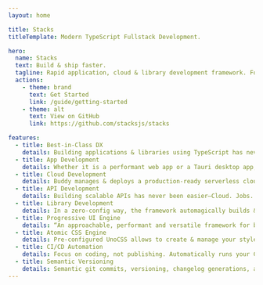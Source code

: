 ```yaml
---
layout: home

title: Stacks
titleTemplate: Modern TypeScript Fullstack Development.

hero:
  name: Stacks
  text: Build & ship faster.
  tagline: Rapid application, cloud & library development framework. For the best full-stack teams.
  actions:
    - theme: brand
      text: Get Started
      link: /guide/getting-started
    - theme: alt
      text: View on GitHub
      link: https://github.com/stacksjs/stacks

features:
  - title: Best-in-Class DX
    details: Building applications & libraries using TypeScript has never been simpler. A fresh new workflow for the modern web.
  - title: App Development
    details: Whether it is a performant web app or a Tauri desktop app, let Stacks handle the heavy-lifting for you. Maybe both?
  - title: Cloud Development
    details: Buddy manages & deploys a production-ready serverless cloud for you, including zero-downtime deployments. Self-hosted inside your own account.
  - title: API Development
    details: Building scalable APIs has never been easier—Cloud. Jobs. Cache. Notifications. Payments. Search Engines. _Get ready for the power of Stacks._
  - title: Library Development
    details: In a zero-config way, the framework automagically builds & distributes component & function libraries for you, distributed on npm.
  - title: Progressive UI Engine
    details: “An approachable, performant and versatile framework for building web user interfaces.” — Vue
  - title: Atomic CSS Engine
    details: Pre-configured UnoCSS allows to create & manage your style guides with ease—Tailwind CSS, Windi CSS, Bootstrap, ... pick your flavor.
  - title: CI/CD Automation
    details: Focus on coding, not publishing. Automatically runs your CI, fixes code style issues, tags releases & creates its changelogs, runs the test suite, etc.
  - title: Semantic Versioning
    details: Semantic git commits, versioning, changelog generations, and npm releases—we got ya.
---
```

